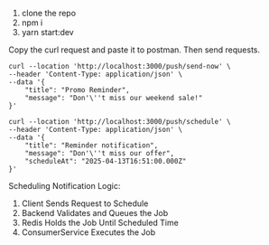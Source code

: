 1. clone the repo
2. npm i
3. yarn start:dev

Copy the curl request and paste it to postman. Then send requests.

```
curl --location 'http://localhost:3000/push/send-now' \
--header 'Content-Type: application/json' \
--data '{
    "title": "Promo Reminder",
    "message": "Don'\''t miss our weekend sale!"
}'
```

```
curl --location 'http://localhost:3000/push/schedule' \
--header 'Content-Type: application/json' \
--data '{
    "title": "Reminder notification",
    "message": "Don'\''t miss our offer",
    "scheduleAt": "2025-04-13T16:51:00.000Z"
}'
```

Scheduling Notification Logic:

1. Client Sends Request to Schedule
2. Backend Validates and Queues the Job
3. Redis Holds the Job Until Scheduled Time
4. ConsumerService Executes the Job